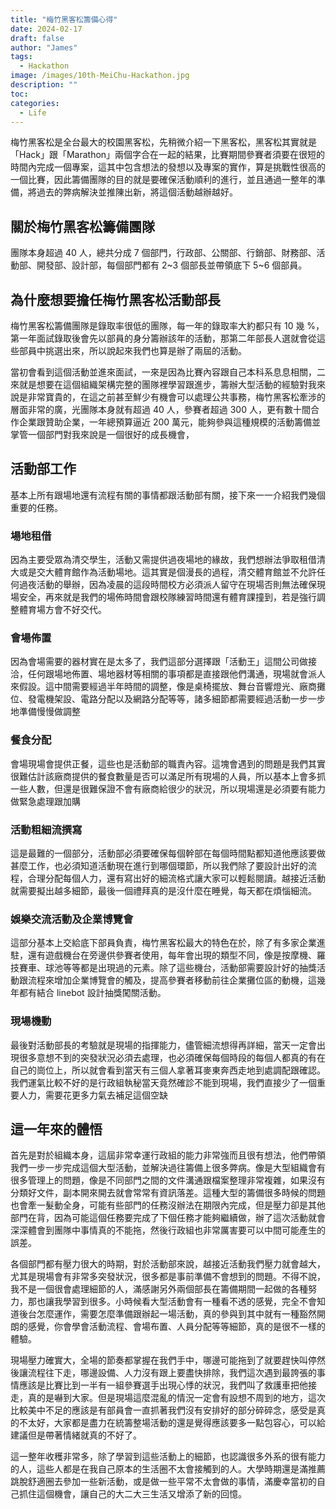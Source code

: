 ```yaml
---
title: "梅竹黑客松籌備心得"
date: 2024-02-17
draft: false
author: "James"
tags:
  - Hackathon
image: /images/10th-MeiChu-Hackathon.jpg
description: ""
toc: 
categories:
  - Life
---
```


梅竹黑客松是全台最大的校園黑客松，先稍微介紹一下黑客松，黑客松其實就是「Hack」跟「Marathon」兩個字合在一起的結果，比賽期間參賽者須要在很短的時間內完成一個專案，這其中包含想法的發想以及專案的實作，算是挑戰性很高的一個比賽，因此籌備團隊的目的就是要確保活動順利的進行，並且通過一整年的準備，將過去的弊病解決並推陳出新，將這個活動越辦越好。

## **關於梅竹黑客松籌備團隊**

團隊本身超過 40 人，總共分成 7 個部門，行政部、公關部、行銷部、財務部、活動部、開發部、設計部，每個部門都有 2~3 個部長並帶領底下 5~6 個部員。


## **為什麼想要擔任梅竹黑客松活動部長**

梅竹黑客松籌備團隊是錄取率很低的團隊，每一年的錄取率大約都只有 10 幾 %，第一年面試錄取後會先以部員的身分籌辦該年的活動，那第二年部長人選就會從這些部員中挑選出來，所以說起來我們也算是辦了兩屆的活動。

當初會看到這個活動並進來面試，一來是因為比賽內容跟自己本科系息息相關，二來就是想要在這個組織架構完整的團隊裡學習跟進步，籌辦大型活動的經驗對我來說是非常寶貴的，在這之前甚至鮮少有機會可以處理公共事務，梅竹黑客松牽涉的層面非常的廣，光團隊本身就有超過 40 人，參賽者超過 300 人，更有數十間合作企業跟贊助企業，一年總預算逼近 200 萬元，能夠參與這種規模的活動籌備並掌管一個部門對我來說是一個很好的成長機會，

## **活動部工作**

基本上所有跟場地還有流程有關的事情都跟活動部有關，接下來一一介紹我們幾個重要的任務。

### **場地租借**

因為主要受眾為清交學生，活動又需提供過夜場地的緣故，我們想辦法爭取租借清大或是交大體育館作為活動場地。這其實是個漫長的過程，清交體育館並不允許任何過夜活動的舉辦，因為凌晨的這段時間校方必須派人留守在現場否則無法確保現場安全，再來就是我們的場佈時間會跟校隊練習時間還有體育課撞到，若是強行調整體育場方會不好交代。

### **會場佈置**

因為會場需要的器材實在是太多了，我們這部分選擇跟「活動王」這間公司做接洽，任何跟場地佈置、場地器材等相關的事項都是直接跟他們溝通，現場就會派人來假設。這中間需要經過半年時間的調整，像是桌椅擺放、舞台音響燈光、廠商攤位、發電機架設、電路分配以及網路分配等等，諸多細節都需要經過活動一步一步地準備慢慢做調整

### **餐食分配**

會場現場會提供正餐，這些也是活動部的職責內容。這塊會遇到的問題是我們其實很難估計該廠商提供的餐食數量是否可以滿足所有現場的人員，所以基本上會多抓一些人數，但還是很難保證不會有廠商給很少的狀況，所以現場還是必須要有能力做緊急處理跟加購

### **活動粗細流撰寫**

這是最難的一個部分，活動部必須要確保每個幹部在每個時間點都知道他應該要做甚麼工作，也必須知道活動現在進行到哪個環節，所以我們除了要設計出好的流程，合理分配每個人力，還有寫出好的細流格式讓大家可以輕鬆閱讀。越接近活動就需要擬出越多細節，最後一個禮拜真的是沒什麼在睡覺，每天都在煩惱細流。

### **娛樂交流活動及企業博覽會**

這部分基本上交給底下部員負責，梅竹黑客松最大的特色在於，除了有多家企業進駐，還有遊戲機台在旁邊供參賽者使用，每年會出現的類型不同，像是按摩機、羅技賽車、球池等等都是出現過的元素。除了這些機台，活動部需要設計好的抽獎活動跟流程來增加企業博覽會的觸及，提高參賽者移動前往企業攤位區的動機，這幾年都有結合 linebot 設計抽獎闖關活動。

### **現場機動**

最後對活動部長的考驗就是現場的指揮能力，儘管細流想得再詳細，當天一定會出現很多意想不到的突發狀況必須去處理，也必須確保每個時段的每個人都真的有在自己的崗位上，所以就會看到當天有三個人拿著耳麥東奔西走地到處調配跟確認。我們運氣比較不好的是行政組執秘當天竟然確診不能到現場，我們直接少了一個重要人力，需要花更多力氣去補足這個空缺


## **這一年來的體悟**

首先是對於組織本身，這屆非常幸運行政組的能力非常強而且很有想法，他們帶領我們一步一步完成這個大型活動，並解決過往籌備上很多弊病。像是大型組織會有很多管理上的問題，像是不同部門之間的文件溝通跟檔案整理非常複雜，如果沒有分類好文件，副本開來開去就會常常有資訊落差。這種大型的籌備很多時候的問題也會牽一髮動全身，可能有些部門的任務沒辦法在期限內完成，但是壓力卻是其他部門在背，因為可能這個任務要完成了下個任務才能夠繼續做，辦了這次活動就會深深體會到團隊中事情真的不能拖，然後行政組也非常厲害要可以中間可能產生的誤差。

各個部門都有壓力很大的時期，對於活動部來說，越接近活動我們壓力就會越大，尤其是現場會有非常多突發狀況，很多都是事前準備不會想到的問題。不得不說，我不是一個很會處理細節的人，滿感謝另外兩個部長在籌備期間一起做的各種努力，那也讓我學習到很多。小時候看大型活動會有一種看不透的感覺，完全不會知道後台怎麼運作，需要怎麼準備跟辦起一場活動，真的參與到其中就有一種豁然開朗的感覺，你會學會活動流程、會場布置、人員分配等等細節，真的是很不一樣的體驗。

現場壓力確實大，全場的節奏都掌握在我們手中，哪邊可能拖到了就要趕快叫停然後讓流程往下走，哪邊設備、人力沒有跟上要盡快排除，我們這次遇到最誇張的事情應該是比賽比到一半有一組參賽選手出現心悸的狀況，我們叫了救護車把他接走，真的是嚇到大家。但是現場這麼混亂的情況一定會有設想不周到的地方，這次比較美中不足的應該是有部員會一直抓著我們沒有安排好的部分碎碎念，感受是真的不太好，大家都是盡力在統籌整場活動的還是覺得應該要多一點包容心，可以給建議但是帶著情緒就真的不好了。

這一整年收穫非常多，除了學習到這些活動上的細節，也認識很多外系的很有能力的人，這些人都是在我自己原本的生活圈不太會接觸到的人。大學時期還是滿推薦跳脫舒適圈去參加一些新活動，或是做一些平常不太會做的事情，滿慶幸當初的自己抓住這個機會，讓自己的大二大三生活又增添了新的回憶。